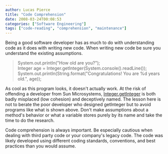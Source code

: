 ```yaml
---
author: Lucas Pierce
title: "Code Comprehension"
date: 2008-03-24T00:08:53
categories: ["Software Engineering"]
tags: ["code-reading", "comprehension", "maintenance"]
---
```


Being a good software developer has as much to do with understanding code as it does with writing new code. When writing new code be sure you understand the existing assumptions.

> System.out.println("How old are you?");  
> Integer age = Integer.getInteger(System.console().readLine());  
> System.out.println(String.format("Congratulations! You are %d years old.", age));

As cool as this program looks, it doesn't actually work. At the risk of offending a developer from Sun Microsystems, [Integer.getInteger](http://java.sun.com/j2se/1.5.0/docs/api/java/lang/Integer.html#getInteger(java.lang.String)) is both badly misplaced (low cohesion) and deceptively named. The lesson here is not to berate the poor developer who designed getInteger but to avoid programs like what is shown above. Don't make assumptions about a method's behavior or what a variable stores purely by its name and take the time to do the research.

Code comprehension is always important. Be especially cautious when dealing with third party code or your company's legacy code. The code was likely developed using different coding standards, conventions, and best practices than you would assume.